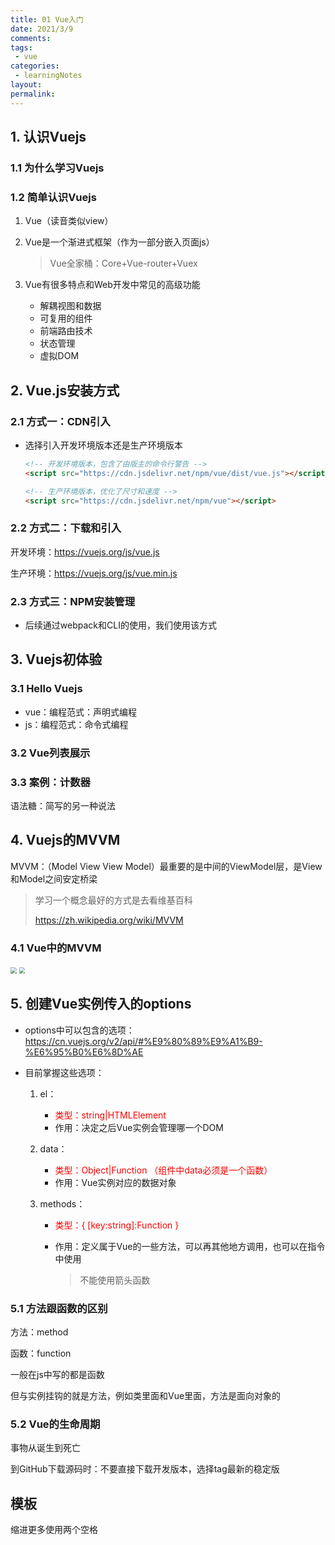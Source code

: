 ```yaml
---
title: 01 Vue入门
date: 2021/3/9
comments:
tags:
 - vue
categories:
 - learningNotes
layout:
permalink:
---
```


## 1. 认识Vuejs

### 1.1 为什么学习Vuejs

### 1.2 简单认识Vuejs

1. Vue（读音类似view）

2. Vue是一个渐进式框架（作为一部分嵌入页面js）

   > Vue全家桶：Core+Vue-router+Vuex

3. Vue有很多特点和Web开发中常见的高级功能

   + 解耦视图和数据
   + 可复用的组件
   + 前端路由技术
   + 状态管理
   + 虚拟DOM

## 2. Vue.js安装方式

### 2.1 方式一：CDN引入

+ 选择引入开发环境版本还是生产环境版本

  ~~~html
  <!-- 开发环境版本，包含了由版主的命令行警告 -->
  <script src="https://cdn.jsdelivr.net/npm/vue/dist/vue.js"></script>
  
  <!-- 生产环境版本，优化了尺寸和速度 -->
  <script src="https://cdn.jsdelivr.net/npm/vue"></script>
  ~~~

### 2.2 方式二：下载和引入

开发环境：https://vuejs.org/js/vue.js

生产环境：https://vuejs.org/js/vue.min.js

### 2.3 方式三：NPM安装管理

+ 后续通过webpack和CLI的使用，我们使用该方式

## 3. Vuejs初体验

### 3.1 Hello Vuejs

+ vue：编程范式：声明式编程
+ js：编程范式：命令式编程

### 3.2 Vue列表展示

### 3.3 案例：计数器

语法糖：简写的另一种说法

## 4. Vuejs的MVVM

MVVM：（Model View View Model）最重要的是中间的ViewModel层，是View和Model之间安定桥梁

> 学习一个概念最好的方式是去看维基百科
>
> https://zh.wikipedia.org/wiki/MVVM

### 4.1 Vue中的MVVM

<img src='https://s1.328888.xyz/2022/04/09/XOxmt.jpg' style="zoom:60%;" >

<img src='https://s1.328888.xyz/2022/04/09/XaQoe.jpg' style="zoom:60%;" >

## 5. 创建Vue实例传入的options

+ options中可以包含的选项：https://cn.vuejs.org/v2/api/#%E9%80%89%E9%A1%B9-%E6%95%B0%E6%8D%AE

+ 目前掌握这些选项：

  1. el：

     + <font color='red'>类型：string|HTMLElement</font>
     + 作用：决定之后Vue实例会管理哪一个DOM

  2. data：

     + <font color='red'>类型：Object|Function （组件中data必须是一个函数）</font>
     + 作用：Vue实例对应的数据对象

  3. methods：

     + <font color='red'>类型：{ [key:string]:Function }</font>

     + 作用：定义属于Vue的一些方法，可以再其他地方调用，也可以在指令中使用

       > 不能使用箭头函数

### 5.1 方法跟函数的区别

方法：method

函数：function

一般在js中写的都是函数

但与实例挂钩的就是方法，例如类里面和Vue里面，方法是面向对象的

### 5.2 Vue的生命周期

事物从诞生到死亡

到GitHub下载源码时：不要直接下载开发版本，选择tag最新的稳定版

## 模板

缩进更多使用两个空格